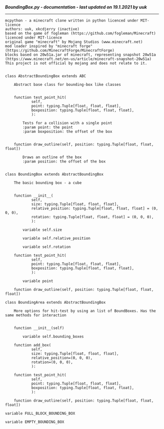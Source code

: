 ***BoundingBox.py - documentation - last updated on 19.1.2021 by uuk***
___

    mcpython - a minecraft clone written in python licenced under MIT-licence
    authors: uuk, xkcdjerry (inactive)
    based on the game of fogleman (https://github.com/fogleman/Minecraft) licenced under MIT-licence
    original game "minecraft" by Mojang Studios (www.minecraft.net)
    mod loader inspired by "minecraft forge" (https://github.com/MinecraftForge/MinecraftForge)
    blocks based on 20w51a.jar of minecraft, representing snapshot 20w51a
    (https://www.minecraft.net/en-us/article/minecraft-snapshot-20w51a)
    This project is not official by mojang and does not relate to it.


    class AbstractBoundingBox extends ABC
        
        Abstract base class for bounding-box like classes


        function test_point_hit(
                self,
                point: typing.Tuple[float, float, float],
                boxposition: typing.Tuple[float, float, float],
                ):
            
            Tests for a collision with a single point
            :param point: the point
            :param boxposition: the offset of the box


        function draw_outline(self, position: typing.Tuple[float, float, float])
            
            Draws an outline of the box
            :param position: the offset of the box


    class BoundingBox extends AbstractBoundingBox
        
        The basic bounding box - a cube


        function __init__(
                self,
                size: typing.Tuple[float, float, float],
                relative_position: typing.Tuple[float, float, float] = (0, 0, 0),
                rotation: typing.Tuple[float, float, float] = (0, 0, 0),
                ):

            variable self.size

            variable self.relative_position

            variable self.rotation

        function test_point_hit(
                self,
                point: typing.Tuple[float, float, float],
                boxposition: typing.Tuple[float, float, float],
                ):

            variable point

        function draw_outline(self, position: typing.Tuple[float, float, float])

    class BoundingArea extends AbstractBoundingBox
        
        More options for hit-test by using an list of BoundBoxes. Has the same methods for interaction


        function __init__(self)

            variable self.bounding_boxes

        function add_box(
                self,
                size: typing.Tuple[float, float, float],
                relative_position=(0, 0, 0),
                rotation=(0, 0, 0),
                ):

        function test_point_hit(
                self,
                point: typing.Tuple[float, float, float],
                boxposition: typing.Tuple[float, float, float],
                ):

        function draw_outline(self, position: typing.Tuple[float, float, float])

    variable FULL_BLOCK_BOUNDING_BOX

    variable EMPTY_BOUNDING_BOX